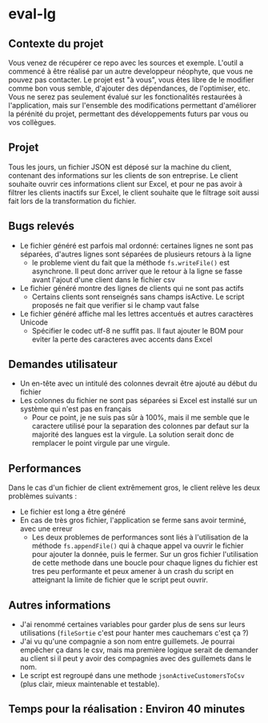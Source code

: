 # eval-lg

## Contexte du projet

Vous venez de récupérer ce repo avec les sources et exemple. L'outil a commencé à être réalisé par un autre developpeur néophyte, que vous ne pouvez pas contacter. Le projet est "à vous", vous êtes libre de le modifier comme bon vous semble, d'ajouter des dépendances, de l'optimiser, etc.
Vous ne serez pas seulement évalué sur les fonctionalités restaurées à l'application, mais sur l'ensemble des modifications permettant d'améliorer la pérénité du projet, permettant des développements futurs par vous ou vos collègues.

## Projet

Tous les jours, un fichier JSON est déposé sur la machine du client, contenant des informations sur les clients de son entreprise. Le client souhaite ouvrir ces informations client sur Excel, et pour ne pas avoir à filtrer les clients inactifs sur Excel, le client souhaite que le filtrage soit aussi fait lors de la transformation du fichier.

## Bugs relevés

* Le fichier généré est parfois mal ordonné: certaines lignes ne sont pas séparées, d'autres lignes sont séparées de plusieurs retours à la ligne
    - le probleme vient du fait que la méthode `fs.writeFile()` est asynchrone. Il peut donc arriver que le retour à la ligne se fasse avant l'ajout d'une client dans le fichier csv
* Le fichier généré montre des lignes de clients qui ne sont pas actifs
    - Certains clients sont renseignés sans champs isActive. Le script proposés ne fait que verifier si le champ vaut false
* Le fichier généré affiche mal les lettres accentués et autres caractères Unicode
    - Spécifier le codec utf-8 ne suffit pas. Il faut ajouter le BOM pour eviter la perte des caracteres avec accents dans Excel

## Demandes utilisateur

* Un en-tête avec un intitulé des colonnes devrait être ajouté au début du fichier
* Les colonnes du fichier ne sont pas séparées si Excel est installé sur un système qui n'est pas en français
    - Pour ce point, je ne suis pas sûr à 100%, mais il me semble que le caractere utilisé pour la separation des colonnes par defaut sur la majorité des langues est la virgule. La solution serait donc de remplacer le point virgule par une virgule.

## Performances

Dans le cas d'un fichier de client extrêmement gros, le client relève les deux problèmes suivants :

* Le fichier est long a être généré
* En cas de très gros fichier, l'application se ferme sans avoir terminé, avec une erreur
    - Les deux problemes de performances sont liés à l'utilisation de la méthode `fs.appendFile()` qui à chaque appel va ouvrir le fichier pour ajouter la donnée, puis le fermer. Sur un gros fichier l'utilisation de cette methode dans une boucle pour chaque lignes du fichier est tres peu performante et peux amener à un crash du script en atteignant la limite de fichier que le script peut ouvrir.


## Autres informations

- J'ai renommé certaines variables pour garder plus de sens sur leurs utilisations (`fileSortie` c'est pour hanter mes cauchemars c'est ça ?)
- J'ai vu qu'une compagnie a son nom entre guillemets. Je pourrai empêcher ça dans le csv, mais ma première logique serait de demander au client si il peut y avoir des compagnies avec des guillemets dans le nom.
- Le script est regroupé dans une methode `jsonActiveCustomersToCsv` (plus clair, mieux maintenable et testable).

## Temps pour la réalisation : Environ 40 minutes



